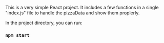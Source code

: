 This is a very simple React project.
It includes a few functions in a single "index.js" file to handle the pizzaData and show them proplerly.

In the project directory, you can run:
### `npm start`
